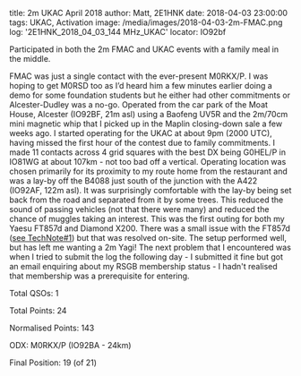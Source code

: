 title: 2m UKAC April 2018
author: Matt, 2E1HNK
date: 2018-04-03 23:00:00
tags: UKAC, Activation
image: /media/images/2018-04-03-2m-FMAC.png
log: '2E1HNK_2018_04_03_144 MHz_UKAC'
locator: IO92bf


Participated in both the 2m FMAC and UKAC events with a family meal
in the middle.

FMAC was just a single contact with the ever-present
M0RKX/P. I was hoping to get M0RSD too as I’d heard him a few
minutes earlier doing a demo for some foundation students but he
either had other commitments or Alcester-Dudley was a no-go.
Operated from the car park of the Moat House, Alcester (IO92BF, 21m
asl) using a Baofeng UV5R and the 2m/70cm mini magnetic whip that I
picked up in the Maplin closing-down sale a few weeks ago. I
started operating for the UKAC at about 9pm (2000 UTC), having
missed the first hour of the contest due to family commitments. I
made 11 contacts across 4 grid squares with the best DX being
G0HEL/P in IO81WG at about 107km - not too bad off a vertical.
Operating location was chosen primarily for its proximity to my
route home from the restaurant and was a lay-by off the B4088 just
south of the junction with the A422 (IO92AF, 122m asl). It was
surprisingly comfortable with the lay-by being set back from the
road and separated from it by some trees. This reduced the sound of
passing vehicles (not that there were many) and reduced the chance
of muggles taking an interest. This was the first outing for both
my Yaesu FT857d and Diamond X200. There was a small issue with the
FT857d ([see TechNote#1][TechNote1]) but
that was resolved on-site. The setup performed well, but has left
me wanting a 2m Yagi! The next problem that I encountered was when
I tried to submit the log the following day - I submitted it fine
but got an email enquiring about my RSGB membership status - I
hadn't realised that membership was a prerequisite for entering.

Total QSOs: 1

Total Points: 24

Normalised Points: 143

ODX: M0RKX/P (IO92BA - 24km)

Final Position: 19 (of 21)

[TechNote1]: /blog/TechNote/1.html
